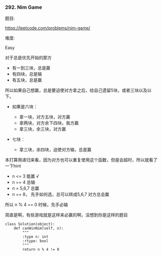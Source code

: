 ### 292. Nim Game

题目:

<https://leetcode.com/problems/nim-game/>


难度:

Easy


对于总是优先开始的那方


- 有一到三块，总是赢
- 有四块，总是输
- 有五块，总是赢

所以如果自己想赢，总是要迫使对方拿之后，给自己遗留5块，或者三块以及以下。

- 如果是六块：
	- 拿一块，对方五块，对方赢
	- 拿两块，对方余下四块，我方赢
	- 拿三块，余三块，对方赢
	
- 七块：
	- 拿三块，余四块，迫使对方输，总是赢

本打算用递归来看，因为对方也可以重复使用这个函数，但是会超时，所以就看了一下hint


- n <= 3 能赢 √
- n == 4 总输 
- n = 5,6,7 总赢
- n == 8， 先手如何选，总可以转成5,6,7 对方总会赢


所以 n % 4 == 0 时候，先手必输

简直是啊，有些游戏就是这样来必赢的啊，没想到你是这样的题目



```
class Solution(object):
    def canWinNim(self, n):
        """
        :type n: int
        :rtype: bool
        """
        return n % 4 != 0
```
        
        

